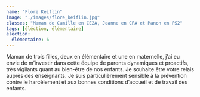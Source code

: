 ```yaml
---
name: "Flore Keiflin"
image: "./images/flore_keiflin.jpg"
classes: "Maman de Camille en CE2A, Jeanne en CPA et Manon en PS2"
tags: [éléction, élémentaire]
election:
  élémentaire: 6
---
```


Maman de trois filles, deux en élémentaire et une en maternelle, j’ai eu envie de m’investir dans cette équipe de parents dynamiques et proactifs,  très vigilants quant au bien-être de nos enfants. Je souhaite être votre relais auprès des enseignants. Je suis particulièrement sensible à la prévention contre le harcèlement et aux bonnes conditions d’accueil et de travail des enfants.